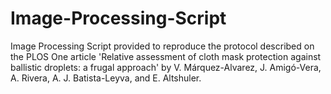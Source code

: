 # Image-Processing-Script
Image Processing Script provided to reproduce the protocol described on the PLOS One article 'Relative assessment of cloth mask protection against ballistic droplets: a frugal approach' by V. Márquez-Alvarez, J. Amigó-Vera, A. Rivera, A. J. Batista-Leyva, and E. Altshuler.
